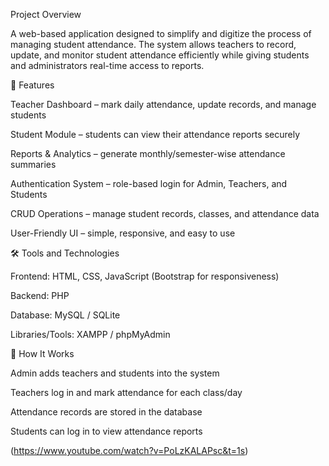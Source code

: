 Project Overview

A web-based application designed to simplify and digitize the process of managing student attendance. The system allows teachers to record, update, and monitor student attendance efficiently while giving students and administrators real-time access to reports.

📌 Features

  Teacher Dashboard – mark daily attendance, update records, and manage students

  Student Module – students can view their attendance reports securely

  Reports & Analytics – generate monthly/semester-wise attendance summaries

  Authentication System – role-based login for Admin, Teachers, and Students

  CRUD Operations – manage student records, classes, and attendance data

  User-Friendly UI – simple, responsive, and easy to use

🛠️ Tools and Technologies

Frontend: HTML, CSS, JavaScript (Bootstrap for responsiveness)

Backend: PHP

Database: MySQL / SQLite

Libraries/Tools: XAMPP / phpMyAdmin

🚀 How It Works

Admin adds teachers and students into the system

Teachers log in and mark attendance for each class/day

Attendance records are stored in the database

Students can log in to view attendance reports
 

(https://www.youtube.com/watch?v=PoLzKALAPsc&t=1s)
